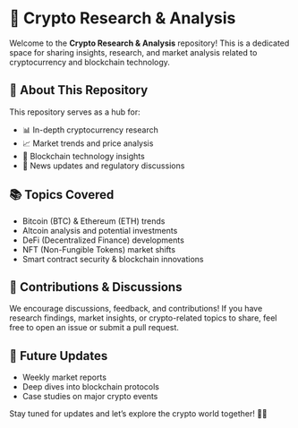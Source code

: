 # 🚀 Crypto Research & Analysis

Welcome to the **Crypto Research & Analysis** repository! This is a dedicated space for sharing insights, research, and market analysis related to cryptocurrency and blockchain technology.

## 📌 About This Repository
This repository serves as a hub for:
- 📊 In-depth cryptocurrency research
- 📈 Market trends and price analysis
- 🔗 Blockchain technology insights
- 📰 News updates and regulatory discussions

## 📚 Topics Covered
- Bitcoin (BTC) & Ethereum (ETH) trends
- Altcoin analysis and potential investments
- DeFi (Decentralized Finance) developments
- NFT (Non-Fungible Tokens) market shifts
- Smart contract security & blockchain innovations

## 📢 Contributions & Discussions
We encourage discussions, feedback, and contributions! If you have research findings, market insights, or crypto-related topics to share, feel free to open an issue or submit a pull request.

## 📅 Future Updates
- Weekly market reports
- Deep dives into blockchain protocols
- Case studies on major crypto events

Stay tuned for updates and let’s explore the crypto world together! 🚀💡
